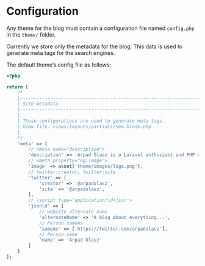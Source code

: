 # Configuration

Any theme for the blog must contain a configuration file named `config.php` in the `theme/` folder.

Currently we store only the metadata for the blog. This data is used to generate meta tags for the search engines.

The default theme’s config file as follows:

```php
<?php

return [
    /*
    |--------------------------------------------------------------------------
    | Site metadata
    |--------------------------------------------------------------------------
    |
    | These configurations are used to generate meta tags.
    | View file: views/layouts/partials/seo.blade.php
    |
    */
    'meta' => [
        // <meta name="description">
        'description' => 'Arpad Olasz is a Laravel enthusiast and PHP developer.',
        // <meta property="og:image">
        'image' => asset('theme/images/logo.png'),
        // twitter:creator, twitter:site
        'twitter' => [
            'creator' => '@arpadolasz',
            'site' => '@arpadolasz',
        ],
        // <script type='application/ld+json'>
        'jsonld' => [
            // website alternate name
            'alternateName' => 'A blog about everything...',
            // Person sameAs
            'sameAs' => ['https://twitter.com/arpadolasz'],
            // Person name
            'name' => 'Arpad Olasz'
        ]
    ]
];
```